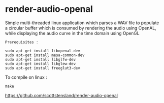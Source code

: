 render-audio-openal
===================

Simple multi-threaded linux application which parses a WAV file to populate a circular buffer which is consumed by rendering the audio using OpenAL, while displaying the audio curve in the time domain using OpenGL


```
Prerequisites :

sudo apt-get install libopenal-dev
sudo apt-get install mesa-common-dev
sudo apt-get install libglfw-dev
sudo apt-get install libglew-dev
sudo apt-get install freeglut3-dev

```


To compile on linux :

	make



https://github.com/scottstensland/render-audio-openal


